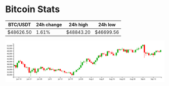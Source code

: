 # Bitcoin Stats

BTC/USDT|24h change|24h high|24h low|
|---|---|---|---|
|$48626.50|1.61%|$48843.20|$46699.56|

<img src="./chart.svg">
